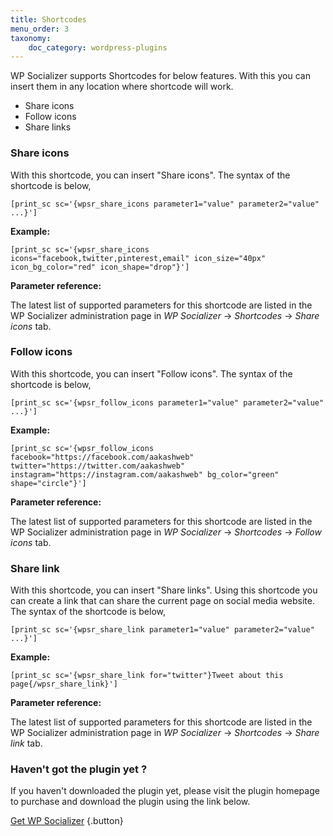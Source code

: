 ```yaml
---
title: Shortcodes
menu_order: 3
taxonomy:
    doc_category: wordpress-plugins
---
```


WP Socializer supports Shortcodes for below features. With this you can insert them in any location where shortcode will work.

- Share icons
- Follow icons
- Share links

### Share icons

With this shortcode, you can insert "Share icons". The syntax of the shortcode is below,

    [print_sc sc='{wpsr_share_icons parameter1="value" parameter2="value" ...}']

__Example:__

    [print_sc sc='{wpsr_share_icons icons="facebook,twitter,pinterest,email" icon_size="40px" icon_bg_color="red" icon_shape="drop"}']

__Parameter reference:__

The latest list of supported parameters for this shortcode are listed in the WP Socializer administration page in _WP Socializer_ → _Shortcodes_ → _Share icons_ tab.

### Follow icons

With this shortcode, you can insert "Follow icons". The syntax of the shortcode is below,

    [print_sc sc='{wpsr_follow_icons parameter1="value" parameter2="value" ...}']

__Example:__

    [print_sc sc='{wpsr_follow_icons facebook="https://facebook.com/aakashweb" twitter="https://twitter.com/aakashweb" instagram="https://instagram.com/aakashweb" bg_color="green" shape="circle"}']

__Parameter reference:__

The latest list of supported parameters for this shortcode are listed in the WP Socializer administration page in _WP Socializer_ → _Shortcodes_ → _Follow icons_ tab.

### Share link

With this shortcode, you can insert "Share links". Using this shortcode you can create a link that can share the current page on social media website. The syntax of the shortcode is below,

    [print_sc sc='{wpsr_share_link parameter1="value" parameter2="value" ...}']

__Example:__

    [print_sc sc='{wpsr_share_link for="twitter"}Tweet about this page{/wpsr_share_link}']

__Parameter reference:__

The latest list of supported parameters for this shortcode are listed in the WP Socializer administration page in _WP Socializer_ → _Shortcodes_ → _Share link_ tab.

### Haven't got the plugin yet ?

If you haven't downloaded the plugin yet, please visit the plugin homepage to purchase and download the plugin using the link below.

[Get WP Socializer](/wordpress-plugins/wp-socializer/) {.button}